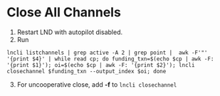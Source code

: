 Close All Channels
==================

1. Restart LND with autopilot disabled.
2. Run
```
lncli listchannels | grep active -A 2 | grep point |  awk -F'"' '{print $4}' | while read cp; do funding_txn=$(echo $cp | awk -F: '{print $1}'); oi=$(echo $cp | awk -F: '{print $2}'); lncli closechannel $funding_txn --output_index $oi; done
```
3. For uncooperative close, add **-f** to  `lncli closechannel` 
